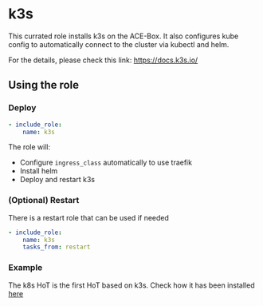 # k3s

This currated role installs k3s on the ACE-Box.
It also configures kube config to automatically connect to the cluster via kubectl and helm.

For the details, please check this link: https://docs.k3s.io/

## Using the role

### Deploy

```yaml
- include_role:
    name: k3s
```

The role will:
- Configure `ingress_class` automatically to use traefik
- Install helm
- Deploy and restart k3s

### (Optional) Restart

There is a restart role that can be used if needed

```yaml
- include_role:
    name: k3s
    tasks_from: restart
```

### Example

The k8s HoT is the first HoT based on k3s. Check how it has been installed [here](https://github.com/dynatrace-ace/ace-box-ext-hot-k8s/blob/k3s-on-ace-box/roles/my-use-case/tasks/main.yml)